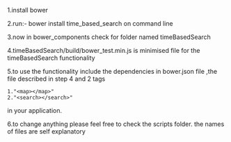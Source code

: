 1.install bower

2.run:- bower install time_based_search on command line

3.now in bower_components check for folder named timeBasedSearch

4.timeBasedSearch/build/bower_test.min.js is minimised file for the timeBasedSearch functionality

5.to use the functionality include the dependencies in bower.json file ,the file described in step 4 and 2 tags

	1."<map></map>"
	2."<search></search>"

in your application.

6.to change anything please feel free to check the scripts folder. the names of files are self explanatory

